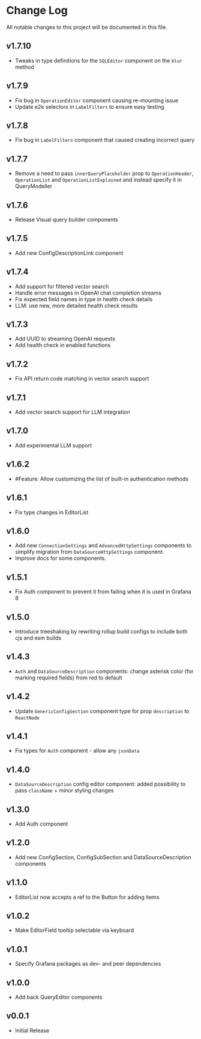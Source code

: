 # Change Log

All notable changes to this project will be documented in this file.
## v1.7.10

- Tweaks in type definitions for the `SQLEditor` component on the `blur` method

## v1.7.9

- Fix bug in `OperationEditor` component causing re-mounting issue 
- Update e2e selectors in `LabelFilters` to ensure easy testing

## v1.7.8

- Fix bug in `LabelFilters` component that caused creating incorrect query

## v1.7.7

- Remove a need to pass `innerQueryPlaceholder` prop to `OperationHeader`, `OperationList` and `OperationListExplained` and instead specify it in QueryModeller

## v1.7.6

- Release Visual query builder components

## v1.7.5

- Add new ConfigDescriptionLink component

## v1.7.4

- Add support for filtered vector search
- Handle error messages in OpenAI chat completion streams
- Fix expected field names in type in health check details
- LLM: use new, more detailed health check results

## v1.7.3

- Add UUID to streaming OpenAI requests
- Add health check in enabled functions

## v1.7.2

- Fix API return code matching in vector search support

## v1.7.1

- Add vector search support for LLM integration

## v1.7.0

- Add experimental LLM support

## v1.6.2

- #Feature: Allow customizing the list of built-in authentication methods

## v1.6.1

- Fix type changes in EditorList

## v1.6.0

- Add new `ConnectionSettings` and `AdvancedHttpSettings` components to simplify migration from `DataSourceHttpSettings` component.
- Improve docs for some components.

## v1.5.1

- Fix Auth component to prevent it from failing when it is used in Grafana 8

## v1.5.0

- Introduce treeshaking by rewriting rollup build configs to include both cjs and esm builds

## v1.4.3

- `Auth` and `DataSourceDescription` components: change asterisk color (for marking required fields) from red to default

## v1.4.2

- Update `GenericConfigSection` component type for prop `description` to `ReactNode`

## v1.4.1

- Fix types for `Auth` component - allow any `jsonData`

## v1.4.0

- `DataSourceDescription` config editor component: added possibility to pass `className` + minor styling changes

## v1.3.0

- Add Auth component

## v1.2.0

- Add new ConfigSection, ConfigSubSection and DataSourceDescription components

## v1.1.0

- EditorList now accepts a ref to the Button for adding items

## v1.0.2

- Make EditorField tooltip selectable via keyboard

## v1.0.1

- Specify Grafana packages as dev- and peer dependencies

## v1.0.0

- Add back QueryEditor components

## v0.0.1

- Initial Release

